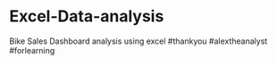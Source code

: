 # Excel-Data-analysis
Bike Sales Dashboard analysis using excel #thankyou #alextheanalyst #forlearning 
